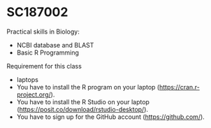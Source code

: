 # SC187002
Practical skills in Biology: 
  - NCBI database and BLAST
  - Basic R Programming

Requirement for this class
  - laptops
  - You have to install the R program on your laptop (https://cran.r-project.org/).
  - You have to install the R Studio on your laptop (https://posit.co/download/rstudio-desktop/).
  - You have to sign up for the GitHub account (https://github.com/).
